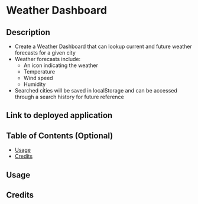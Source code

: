 # Weather Dashboard

## Description

- Create a Weather Dashboard that can lookup current and future weather forecasts for a given city
- Weather forecasts include: 
  - An icon indicating the weather
  - Temperature
  - Wind speed
  - Humidity 
- Searched cities will be saved in localStorage and can be accessed through a search history for future reference

## Link to deployed application



## Table of Contents (Optional)

- [Usage](#usage)
- [Credits](#credits)


## Usage


## Credits
